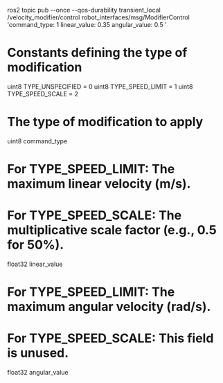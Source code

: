 ros2 topic pub --once --qos-durability transient_local /velocity_modifier/control robot_interfaces/msg/ModifierControl 'command_type: 1
linear_value: 0.35
angular_value: 0.5
' 



# Constants defining the type of modification
uint8 TYPE_UNSPECIFIED = 0
uint8 TYPE_SPEED_LIMIT = 1
uint8 TYPE_SPEED_SCALE = 2

# The type of modification to apply
uint8 command_type

# For TYPE_SPEED_LIMIT: The maximum linear velocity (m/s).
# For TYPE_SPEED_SCALE: The multiplicative scale factor (e.g., 0.5 for 50%).
float32 linear_value

# For TYPE_SPEED_LIMIT: The maximum angular velocity (rad/s).
# For TYPE_SPEED_SCALE: This field is unused.
float32 angular_value